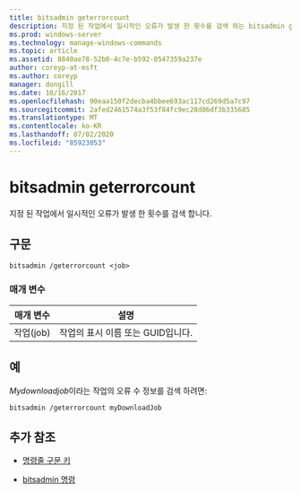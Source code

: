 ```yaml
---
title: bitsadmin geterrorcount
description: 지정 된 작업에서 일시적인 오류가 발생 한 횟수를 검색 하는 bitsadmin geterrorcount 명령에 대 한 참조 문서입니다.
ms.prod: windows-server
ms.technology: manage-windows-commands
ms.topic: article
ms.assetid: 8840ae78-52b0-4c7e-b592-0547359a237e
author: coreyp-at-msft
ms.author: coreyp
manager: dongill
ms.date: 10/16/2017
ms.openlocfilehash: 90eaa150f2decba4bbee693ac117cd269d5a7c97
ms.sourcegitcommit: 2afed2461574a3f53f84fc9ec28d86df3b335685
ms.translationtype: MT
ms.contentlocale: ko-KR
ms.lasthandoff: 07/02/2020
ms.locfileid: "85923053"
---
```

# <a name="bitsadmin-geterrorcount"></a>bitsadmin geterrorcount

지정 된 작업에서 일시적인 오류가 발생 한 횟수를 검색 합니다.

## <a name="syntax"></a>구문

```
bitsadmin /geterrorcount <job>
```

### <a name="parameters"></a>매개 변수

| 매개 변수 | 설명 |
| -------------- | -------------- |
| 작업(job) | 작업의 표시 이름 또는 GUID입니다. |

## <a name="examples"></a>예

*Mydownloadjob*이라는 작업의 오류 수 정보를 검색 하려면:

```
bitsadmin /geterrorcount myDownloadJob
```

## <a name="additional-references"></a>추가 참조

- [명령줄 구문 키](command-line-syntax-key.md)

- [bitsadmin 명령](bitsadmin.md)
